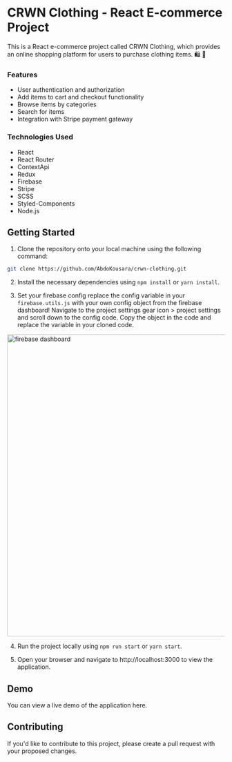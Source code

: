 # CRWN Clothing - React E-commerce Project

This is a React e-commerce project called CRWN Clothing, which provides an online shopping platform for users to purchase clothing items. 🛍 🤑

### Features

- User authentication and authorization
- Add items to cart and checkout functionality
- Browse items by categories
- Search for items
- Integration with Stripe payment gateway

### Technologies Used

- React
- React Router
- ContextApi
- Redux
- Firebase
- Stripe
- SCSS
- Styled-Components
- Node.js

## Getting Started

1.  Clone the repository onto your local machine using
    the following command:

```bash
git clone https://github.com/AbdoKousara/crwn-clothing.git
```

2.  Install the necessary dependencies using `npm install` or `yarn install`.

3.  Set your firebase config replace the config 
variable in your `firebase.utils.js` with your own config object from the firebase dashboard! Navigate to the project settings gear icon > project settings and scroll down to the config code. Copy the object in the code and replace the variable in your cloned code.

<img alt='firebase dashboard' src='https://user-images.githubusercontent.com/10578605/157999158-10e921cc-9ee5-46f6-a0c5-1ae5686f54f3.png' width=700px />

4. Run the project locally using `npm run start` or `yarn start`.

5. Open your browser and navigate to http://localhost:3000 to view the application.

## Demo

You can view a live demo of the application here.

## Contributing

If you'd like to contribute to this project, please create a pull request with your proposed changes.
